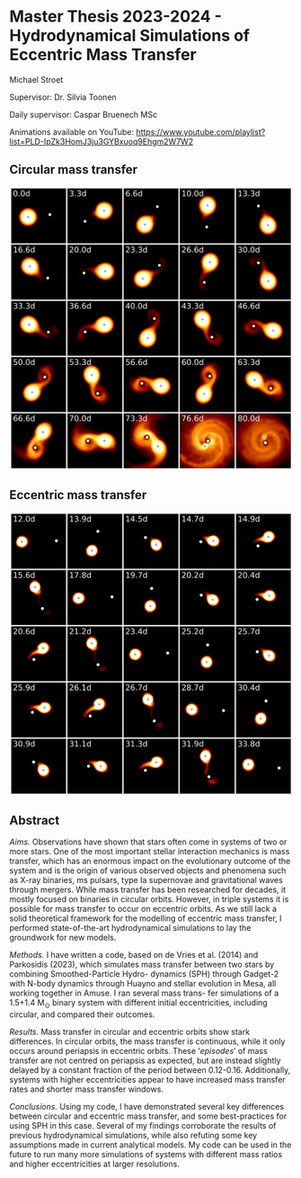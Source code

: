 # Master Thesis 2023-2024 - Hydrodynamical Simulations of Eccentric Mass Transfer

Michael Stroet

Supervisor: Dr. Silvia Toonen

Daily supervisor: Caspar Bruenech MSc

Animations available on YouTube: https://www.youtube.com/playlist?list=PLD-IpZk3HomJ3ju3GYBxuoq9Ehgm2W7W2

## Circular mass transfer
![plot](Circular_simulation.png)

## Eccentric mass transfer
![plot](Eccentric_simulation.png)

## Abstract

_Aims._ Observations have shown that stars often come in systems of two or more stars.
One of the most important stellar interaction mechanics is mass transfer, which has
an enormous impact on the evolutionary outcome of the system and is the origin of
various observed objects and phenomena such as X-ray binaries, ms pulsars, type Ia
supernovae and gravitational waves through mergers. While mass transfer has been
researched for decades, it mostly focused on binaries in circular orbits. However, in
triple systems it is possible for mass transfer to occur on eccentric orbits. As we
still lack a solid theoretical framework for the modelling of eccentric mass transfer,
I performed state-of-the-art hydrodynamical simulations to lay the groundwork for
new models.

_Methods._ I have written a code, based on de Vries et al. (2014) and Parkosidis (2023), which
simulates mass transfer between two stars by combining Smoothed-Particle Hydro-
dynamics (SPH) through Gadget-2 with N-body dynamics through Huayno and
stellar evolution in Mesa, all working together in Amuse. I ran several mass trans-
fer simulations of a 1.5+1.4 M<sub>⊙</sub> binary system with different initial eccentricities,
including circular, and compared their outcomes.

_Results._ Mass transfer in circular and eccentric orbits show stark differences. In
circular orbits, the mass transfer is continuous, while it only occurs around periapsis
in eccentric orbits. These ’_episodes_’ of mass transfer are not centred on periapsis
as expected, but are instead slightly delayed by a constant fraction of the period
between 0.12-0.16. Additionally, systems with higher eccentricities appear to have
increased mass transfer rates and shorter mass transfer windows.

_Conclusions._ Using my code, I have demonstrated several key differences between
circular and eccentric mass transfer, and some best-practices for using SPH in this
case. Several of my findings corroborate the results of previous hydrodynamical
simulations, while also refuting some key assumptions made in current analytical
models. My code can be used in the future to run many more simulations of systems
with different mass ratios and higher eccentricities at larger resolutions.

